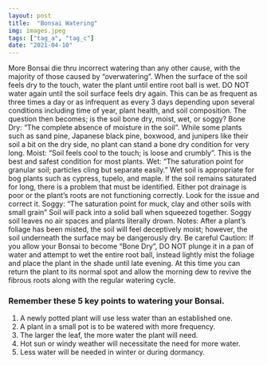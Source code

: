 ```yaml
---
layout: post
title:  "Bonsai Watering"
img: images.jpeg
tags: ["tag_a", "tag_c"]
date: "2021-04-10"
---
```

 
More Bonsai die thru incorrect watering than any other cause, with the
majority of those caused by “overwatering”. When the surface of the soil feels dry to the
touch, water the plant until entire root ball is wet. DO NOT water again until the soil surface
feels dry again. This can be as frequent as three times a day or as infrequent as every 3 days
depending upon several conditions including time of year, plant health, and soil composition.
The question then becomes; is the soil bone dry, moist, wet, or soggy?
Bone Dry: “The complete absence of moisture in the soil”. While some plants such as sand
pine, Japanese black pine, boxwood, and junipers like their soil a bit on the dry side, no plant
can stand a bone dry condition for very long.
Moist: “Soil feels cool to the touch; is loose and crumbly”. This is the best and safest condition
for most plants.
Wet: “The saturation point for granular soil; particles cling but separate easily.” Wet soil is
appropriate for bog plants such as cypress, tupelo, and maple. If the soil remains saturated for
long, there is a problem that must be identified. Either pot drainage is poor or the plant’s roots
are not functioning correctly. Look for the issue and correct it.
Soggy: “The saturation point for muck, clay and other soils with small grain” Soil will pack into
a solid ball when squeezed together. Soggy soil leaves no air spaces and plants literally drown.
Notes: After a plant’s foliage has been misted, the soil will feel deceptively moist; however,
the soil underneath the surface may be dangerously dry. Be careful
Caution: If you allow your Bonsai to become “Bone Dry”, DO NOT plunge it in a pan of water
and attempt to wet the entire root ball, instead lightly mist the foliage and place the plant in
the shade until late evening. At this time you can return the plant to its normal spot and allow
the morning dew to revive the fibrous roots along with the regular watering cycle. 
### Remember these 5 key points to watering your Bonsai.
1. A newly potted plant will use less water than an established one.
2. A plant in a small pot is to be watered with more frequency.
3. The larger the leaf, the more water the plant will need.
4. Hot sun or windy weather will necessitate the need for more water.
5. Less water will be needed in winter or during dormancy.
